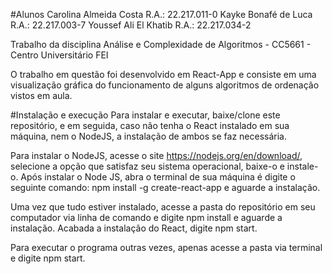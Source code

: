 #Alunos
Carolina Almeida Costa R.A.: 22.217.011-0
Kayke Bonafé de Luca R.A.: 22.217.003-7
Youssef Ali El Khatib R.A.: 22.217.034-2

Trabalho da disciplina Análise e Complexidade de Algoritmos - CC5661 - Centro Universitário FEI

O trabalho em questão foi desenvolvido em React-App e consiste em uma visualização gráfica do funcionamento de alguns algoritmos de ordenação vistos em aula.

#Instalação e execução
Para instalar e executar, baixe/clone este repositório, e em seguida, caso não tenha o React instalado em sua máquina, nem o NodeJS, a instalação de ambos se faz necessária.

Para instalar o NodeJS, acesse o site https://nodejs.org/en/download/, selecione a opção que satisfaz seu sistema operacional, baixe-o e instale-o. Após instalar o Node JS, abra o terminal de sua máquina é digite o seguinte comando: npm install -g create-react-app e aguarde a instalação.

Uma vez que tudo estiver instalado, acesse a pasta do repositório em seu computador via linha de comando e digite npm install e aguarde a instalação. Acabada a instalação do React, digite npm start.

Para executar o programa outras vezes, apenas acesse a pasta via terminal e digite npm start.
